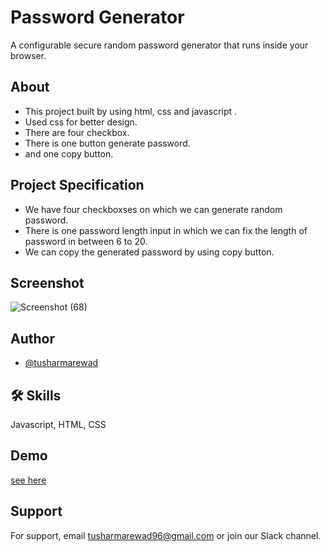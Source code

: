 
# Password Generator

A configurable secure random password generator that runs inside your browser.

## About

- This project built by using html, css and javascript .
- Used css for better design. 
- There are four checkbox. 
- There is one button generate password.
- and one copy button.

## Project Specification 

- We have four checkboxses on which we can generate random password. 
- There is one password length input in which we can fix the length of password in between 6 to 20.
- We can copy the generated password by using copy button.





## Screenshot
![Screenshot (68)](https://user-images.githubusercontent.com/96913543/183581853-d6c22b82-a731-4d8f-9da6-cf0387101639.png)


## Author

- [@tusharmarewad](https://github.com/tusharmarewad)


## 🛠 Skills
Javascript, HTML, CSS



## Demo
[see here](https://tusharmarewad.github.io/Password-Generator-using-JS/)

## Support

For support, email tusharmarewad96@gmail.com or join our Slack channel.


